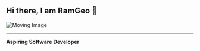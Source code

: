 ## Hi there, I am RamGeo 👋

![Moving Image](https://media2.giphy.com/media/v1.Y2lkPTc5MGI3NjExZ21la2ZzeHIwZThodmo0cmthNWRrNnRoam9lNzJzMm9xMm9weWJyciZlcD12MV9pbnRlcm5hbF9naWZfYnlfaWQmY3Q9Zw/RbDKaczqWovIugyJmW/giphy.gif)

---

**Aspiring Software Developer**

<!--
**RamGeo/RamGeo** is a ✨ _special_ ✨ repository because its `README.md` (this file) appears on your GitHub profile.

Here are some ideas to get you started:

- 🔭 I’m currently working on ...
- 🌱 I’m currently learning ...
- 👯 I’m looking to collaborate on ...
- 🤔 I’m looking for help with ...
- 💬 Ask me about ...
- 📫 How to reach me: ...
- 😄 Pronouns: ...
- ⚡ Fun fact: ...
-->
